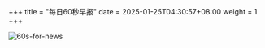 +++
title = "每日60秒早报"
date = 2025-01-25T04:30:57+08:00
weight = 1
+++

![60s-for-news](/img/zaobao/zaobao.png "由 ALAPI 提供支持")
